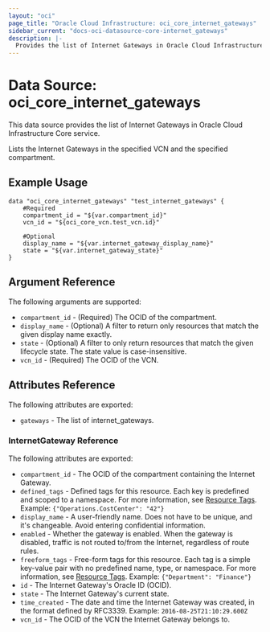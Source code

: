 ```yaml
---
layout: "oci"
page_title: "Oracle Cloud Infrastructure: oci_core_internet_gateways"
sidebar_current: "docs-oci-datasource-core-internet_gateways"
description: |-
  Provides the list of Internet Gateways in Oracle Cloud Infrastructure Core service
---
```


# Data Source: oci_core_internet_gateways
This data source provides the list of Internet Gateways in Oracle Cloud Infrastructure Core service.

Lists the Internet Gateways in the specified VCN and the specified compartment.


## Example Usage

```hcl
data "oci_core_internet_gateways" "test_internet_gateways" {
	#Required
	compartment_id = "${var.compartment_id}"
	vcn_id = "${oci_core_vcn.test_vcn.id}"

	#Optional
	display_name = "${var.internet_gateway_display_name}"
	state = "${var.internet_gateway_state}"
}
```

## Argument Reference

The following arguments are supported:

* `compartment_id` - (Required) The OCID of the compartment.
* `display_name` - (Optional) A filter to return only resources that match the given display name exactly. 
* `state` - (Optional) A filter to only return resources that match the given lifecycle state.  The state value is case-insensitive. 
* `vcn_id` - (Required) The OCID of the VCN.


## Attributes Reference

The following attributes are exported:

* `gateways` - The list of internet_gateways.

### InternetGateway Reference

The following attributes are exported:

* `compartment_id` - The OCID of the compartment containing the Internet Gateway.
* `defined_tags` - Defined tags for this resource. Each key is predefined and scoped to a namespace. For more information, see [Resource Tags](https://docs.cloud.oracle.com/iaas/Content/General/Concepts/resourcetags.htm).  Example: `{"Operations.CostCenter": "42"}` 
* `display_name` - A user-friendly name. Does not have to be unique, and it's changeable. Avoid entering confidential information. 
* `enabled` - Whether the gateway is enabled. When the gateway is disabled, traffic is not routed to/from the Internet, regardless of route rules. 
* `freeform_tags` - Free-form tags for this resource. Each tag is a simple key-value pair with no predefined name, type, or namespace. For more information, see [Resource Tags](https://docs.cloud.oracle.com/iaas/Content/General/Concepts/resourcetags.htm).  Example: `{"Department": "Finance"}` 
* `id` - The Internet Gateway's Oracle ID (OCID).
* `state` - The Internet Gateway's current state.
* `time_created` - The date and time the Internet Gateway was created, in the format defined by RFC3339.  Example: `2016-08-25T21:10:29.600Z` 
* `vcn_id` - The OCID of the VCN the Internet Gateway belongs to.

